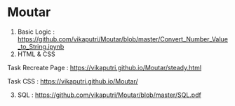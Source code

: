 # Moutar

1. Basic Logic : https://github.com/vikaputri/Moutar/blob/master/Convert_Number_Value_to_String.ipynb
2. HTML & CSS

Task Recreate Page : https://vikaputri.github.io/Moutar/steady.html

Task CSS : https://vikaputri.github.io/Moutar/

3. SQL : https://github.com/vikaputri/Moutar/blob/master/SQL.pdf
